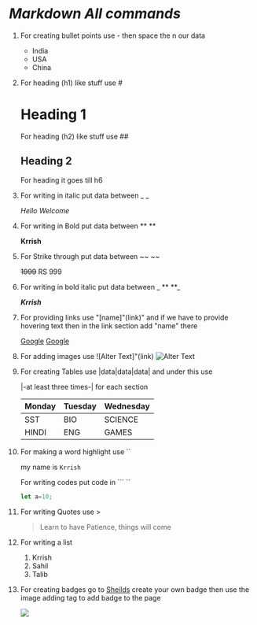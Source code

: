 # _**Markdown All commands**_

1. For creating bullet points use - then space the n our data

    - India
    - USA
    - China

2. For heading (h1) like stuff use # 
    # Heading 1 

    For heading (h2) like stuff use ##
    ## Heading 2

    For heading it goes till h6

3. For writing in italic put data between _ _

    _Hello Welcome_

4. For writing in Bold put data between ** **

    **Krrish**

5. For Strike through put data between ~~ ~~

    ~~1999~~ RS 999

6. For writing in bold italic put data between _ ** **_

    **_Krrish_**

7. For providing links use "[name]"(link)" and if we have to provide hovering text then in the link section add "name"
there

    [Google](https://www.google.com/) 
    [Google](https://www.google.com/ "Google")

8. For adding images use ![Alter Text]"(link)
![Alter Text](https://t4.ftcdn.net/jpg/07/25/10/19/240_F_725101967_ms4wGaTlE6FmRoMeWBP2Bz25qjO7icab.jpg)

9. For creating Tables use |data|data|data|
and under this use 

    |-at least three times-| for each section

    |Monday|Tuesday|Wednesday|
    |---|---|---|
    SST|BIO|SCIENCE
    |HINDI|ENG|GAMES

10. For making a word highlight use ``

    my name is `Krrish`

    For writing codes put code in ``` ``
    ```javascript
    let a=10;
    ```

11. For writing Quotes use >

    >Learn to have Patience, things will come

12. For writing a list
    1. Krrish
    2. Sahil
    3. Talib

13. For creating badges go to 
[Sheilds](https://shields.io/badges) 
create your own badge then use the image adding tag to add badge to the page

    ![](https://img.shields.io/badge/any_text-you_like-blue)

